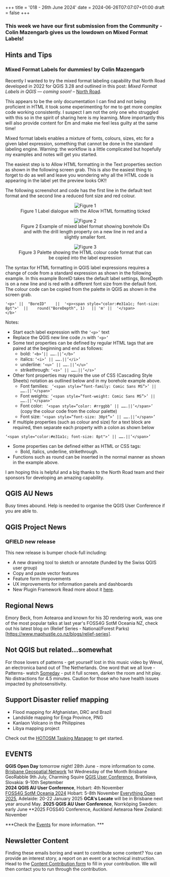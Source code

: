 +++
title = '018 - 26th June 2024'
date = 2024-06-26T07:07:07+01:00
draft = false
+++

### This week we have our first submission from the Community - Colin Mazengarb gives us the lowdown on Mixed Format Labels!  


## Hints and Tips
### Mixed Format Labels for dummies! by Colin Mazengarb  
Recently I wanted to try the mixed format labeling capability that North Road developed in 2022 for QGIS 3.28 and outlined in this post: *Mixed Format Labels in QGIS — coming soon!* – [North Road](north-road.com).  

This appears to be the only documentation I can find and not being proficient in HTML it took some experimenting for me to get more complex code working consistently. I suspect I am not the only one who struggled with this so in the spirit of sharing here is my learning. More importantly this will also provide content for Em and make me feel less guilty at the same time!   

Mixed format labels enables a mixture of fonts, colours, sizes, etc for a given label expression, something that cannot be done in the standard labeling engine. Warning: the workflow is a little complicated but hopefully my examples and notes will get you started.  

The easiest step is to Allow HTML formatting in the Text properties section as shown in the following screen grab. This is also the easiest thing to forget to do as well and leave you wondering why all the HTML code is appearing in the label yet the preview looks OK!!  

The following screenshot and code has the first line in the default text format and the second line a reduced font size and red colour.  
<center>
  <figure>
    <img src="/images/fig1_cm2.png" alt= "Figure 1"/>
    <figcaption>Figure 1 Label dialogue with the Allow HTML formatting ticked</figcaption>
    </figure>
</center>

<center>
  <figure>
    <img src="/images/fig2_cm.png" alt= "Figure 2"/>
    <figcaption>Figure 2 Example of mixed label format showing borehole IDs and with the drill length property on a new line in red and a slightly smaller font.</figcaption>
    </figure>
</center>


<center>
  <figure>
    <img src="/images/fig3_cm.png" alt= "Figure 3"/>
    <figcaption>Figure 3 Palette showing the HTML colour code format that can be copied into the label expression</figcaption>
    </figure>
</center>

The syntax for HTML formatting in QGIS label expressions requires a change of code from a standard expression as shown in the following example. In this example BoreID takes the default label settings, BoreDepth is on a new line and is red with a different font size from the default font. The colour code can be copied from the palette in QGIS as shown in the screen grab.  
````
'<p>' ||  "BoreID"    ||  '<p><span style="color:#e31a1c; font-size: 8pt">'  ||    round("BoreDepth", 1)   || 'm' ||  '</span>
</b>'
````
Notes:  
- Start each label expression with the ````‘<p>’```` text
- Replace the QGIS new line code ````/n```` with ````‘<p>’````
- Some text properties can be defined by regular HTML tags that are paired at the beginning and end as follows:
  - bold:    ````‘<b>’|| …….||’</b>’````
  - italics: ````‘<i>’ || …….||’</i>’````
  - underline: ````‘<u>’ || …….||’</u>’````
  - strikethrough: ````‘<s>’ || …….||’</s>’````
- Other font properties may require the use of CSS (Cascading Style Sheets) notation as outlined below and in my borehole example above. 
  - Font families: ```` ‘<span style=”font-family: Comic Sans MS”>’ || …….||’</span>’````
  - Font weights:```` ‘<span style=”font-weight: Comic Sans MS”>’ || …….||’</span>’````
  - Font color: ```` ‘<span style=”color: #rrggbb’ || …….||’</span>’```` (copy the colour code from the colour palette)
  - Font size: ````‘<span style=”font-size: 30pt”>’ || …….||’</span>’````
- If multiple properties (such as colour and size) for a text block are required, then separate each property with a colon as shown below
````
‘<span style="color:#e31a1c; font-size: 8pt">’ || …….||’</span>’
````
- Some properties can be defined either as HTML or CSS tags:
  - Bold, italics, underline, strikethrough.
- Functions such as round can be inserted in the normal manner as shown in the example above.
   
I am hoping this is helpful and a big thanks to the North Road team and their sponsors for developing an amazing capability.
## QGIS AU News
Busy times abound. Help is needed to organise the QGIS User Conference if you are able to. 

## QGIS Project News
### QFIELD new release
This new release is bumper chock-full including: 
- A new drawing tool to sketch or annotate (funded by the Swiss QGIS user group)
- Copy and paste vector features
- Feature form imrpovements
- UX improvements for information panels and dashboards
- New Plugin Framework
Read more about it [here](https://www.opengis.ch/2024/06/11/qfield-3-3-darien-it-is-just-the-beginning/).

## Regional News
Emory Beck, from Aotearoa and known for his 3D rendering work, was one of the most popular talks at last year's FOSS4G SotM Oceania NZ, check out his latest blog on (Relief Series - National/Forest Parks)[https://www.maphustle.co.nz/blogs/relief-series].  

## Not QGIS but related...somewhat
For those lovers of patterns - get yourself lost in this music video by Weval, an electronica band out of The Netherlands. One word that we all love - Patterns- watch [Someday](https://youtu.be/n-wEvzqdDZg?si=JFeCIPJNYvrXmKhC) - put it full screen, darken the room and hit play. No distractions for 4.5 minutes. Caution for those who have health issues impacted by photosensitivity. 

## Support Disaster relief mapping
- Flood mapping for Afghanistan, DRC and Brazil
- Landslide mapping for Enga Province, PNG
- Kanlaon Volcano in the Philippines
- Libya mapping project

Check out the [HOTOSM Tasking Manager](https://tasks.hotosm.org/explore) to get started. 

## EVENTS 
 **QGIS Open Day** tomorrow night! 28th June - more information to come.
 [Brisbane Geospatial Network](https://www.linkedin.com/groups/4182934/) 1st Wednesday of the Month 
 Brisbane GeoRabble 9th July, Charming Squire
 [QGIS User Conference](https://uc2024.qgis.sk/), Bratislava, Slovakia: 9-10th September  
 **2024 QGIS AU User Conference**, Hobart: 4th November  
 [FOSS4G SotM Oceania 2024](https://2024.foss4g-oceania.org/) Hobart: 5-8th November
[Everything Open 2025](https://2025.everythingopen.au/), Adelaide: 20-22 January 2025
**GCA's Locate** will be in Brisbane next year around May. 
 **2025 QGIS AU User Conference**, Norrköping Sweden: early June
 **2025 FOSS4G Conference, Auckland Aetearoa New Zealand: November

 ***Check the [Events](https://qgis-australia.org/events/) for more information. ***

## Newsletter Content
Finding these emails boring and want to contribute some content? You can provide an interest story, a report on an event or a technical instruction. Head to the [Content Contribution form](https://forms.gle/2DPXq5Y8wqnc7KhS8) to fill in your contribution. We will then contact you to run through the contribution. 
